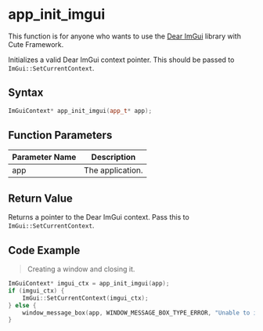 # app_init_imgui

This function is for anyone who wants to use the [Dear ImGui](https://github.com/ocornut/imgui) library with Cute Framework.

Initializes a valid Dear ImGui context pointer. This should be passed to `ImGui::SetCurrentContext`.

## Syntax

```cpp
ImGuiContext* app_init_imgui(app_t* app);
```

## Function Parameters

Parameter Name | Description
--- | ---
app | The application.

## Return Value

Returns a pointer to the Dear ImGui context. Pass this to `ImGui::SetCurrentContext`.


## Code Example

> Creating a window and closing it.

```cpp
ImGuiContext* imgui_ctx = app_init_imgui(app);
if (imgui_ctx) {
	ImGui::SetCurrentContext(imgui_ctx);
} else {
	window_message_box(app, WINDOW_MESSAGE_BOX_TYPE_ERROR, "Unable to initialize Dear ImGui.");
}
```
